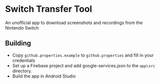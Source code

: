 # Switch Transfer Tool
An unofficial app to download screenshots and recordings from the Nintendo Switch

## Building
- Copy `github.properties.example` to `github.properties` and fill in your credentials
- Set up a Firebase project and add google-services.json to the `app\src` directory.
- Build the app in Android Studio